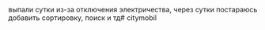 выпали сутки из-за отключения электричества, через сутки постараюсь добавить сортировку, поиск и тд#   c i t y m o b i l  
 
